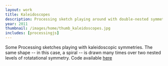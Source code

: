 ```yaml
---
layout: work
title: Kaleidoscopes
description: Processing sketch playing around with double-nested symmetries
year: 2011
thumbnail: /images/home/thumb_kaleidoscopes.jpg
includes: [processingjs]
---
```


Some Processing sketches playing with kaleidoscopic symmetries. The same shape -- in this case, a spiral -- is drawn many times over two nested levels of rotatational symmetry. Code available [here](http://www.openprocessing.org/sketch/65381)

<center>
<canvas data-processing-sources="/js/code/Kaleidoscope/Kaleidoscope.pde"></canvas>
</center>
